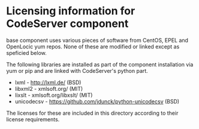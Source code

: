 # Licensing information for CodeServer component

base component uses various pieces of software from CentOS, EPEL and OpenLocic yum repos. None of these are modified or linked except as speficied below.

The following libraries are installed as part of the component installation via yum or pip and are linked with CodeServer's python part.
 * lxml - http://lxml.de/ (BSD)
 * libxml2 - xmlsoft.org/ (MIT)
 * lixslt - xmlsoft.org/libxslt/ (MIT)
 * unicodecsv - https://github.com/jdunck/python-unicodecsv (BSD)

The licenses for these are included in this directory according to their license requirements.
